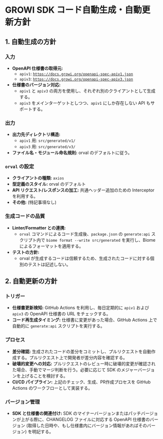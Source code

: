 # GROWI SDK コード自動生成・自動更新方針

## 1. 自動生成の方針

### 入力

*   **OpenAPI 仕様書の取得元:**
    *   `apiv1`: [`https://docs.growi.org/openapi-spec-apiv1.json`](https://docs.growi.org/openapi-spec-apiv1.json)
    *   `apiv3`: [`https://docs.growi.org/openapi-spec-apiv3.json`](https://docs.growi.org/openapi-spec-apiv3.json)
*   **仕様書のバージョン対応:**
    *   `apiv1` と `apiv3` の両方を使用し、それぞれ別のクライアントとして生成する。
    *   `apiv3` をメインターゲットとしつつ、`apiv1` にしか存在しない API もサポートする。

### 出力

*   **出力先ディレクトリ構造:**
    *   `apiv1` 用: `src/generated/v1/`
    *   `apiv3` 用: `src/generated/v3/`
*   **ファイル名・モジュール命名規則:** orval のデフォルトに従う。

### `orval` の設定

*   **クライアントの種類:** `axios`
*   **型定義のスタイル:** orval のデフォルト
*   **API リクエスト/レスポンスの加工:** 共通ヘッダー追加のための Interceptor を利用する。
*   **その他:** (特記事項なし)

### 生成コードの品質

*   **Linter/Formatter との連携:**
    *   `orval` コマンドによるコード生成後、`package.json` の `generate:api` スクリプト内で `biome format --write src/generated` を実行し、Biome によるフォーマットを適用する。
*   **テストの方針:**
    *   orval が生成するコードは信頼するため、生成されたコードに対する個別のテストは記述しない。

## 2. 自動更新の方針

### トリガー

*   **仕様書更新検知:** GitHub Actions を利用し、毎日定期的に `apiv1` および `apiv3` の OpenAPI 仕様書の URL をチェックする。
*   **コード再生成タイミング:** 仕様書に変更があった場合、GitHub Actions 上で自動的に `generate:api` スクリプトを実行する。

### プロセス

*   **差分確認:** 生成されたコードの差分をコミットし、プルリクエストを自動作成する。プルリクエスト上で開発者が差分内容を確認する。
*   **破壊的変更への対応:** プルリクエストのレビュー時に破壊的変更が確認された場合、手動でマージ判断を行う。必要に応じて SDK のメジャーバージョンを上げることを検討する。
*   **CI/CD パイプライン:** 上記のチェック、生成、PR作成プロセスを GitHub Actions のワークフローとして実装する。

### バージョン管理

*   **SDK と仕様書の関連付け:** SDK のマイナーバージョンまたはパッチバージョンが上がる際に、CHANGELOG ファイルに対応する OpenAPI 仕様書のバージョン (取得した日時や、もし仕様書内にバージョン情報があればそのバージョン) を明記する。